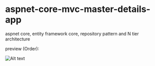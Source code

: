# aspnet-core-mvc-master-details-app
aspnet core, entity framework core, repository pattern and N tier architecture


preview (Order): 

![Alt text](https://github.com/MicroAsif/aspnet-core-mvc-master-details-app/blob/master/aspnetcoremaster/aspnetcoremaster/wwwroot/images/master-details.png "Order")


